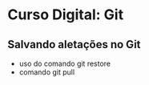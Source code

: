 # Curso Digital: Git

## Salvando aletações no Git

* uso do comando git restore
* comando git pull
